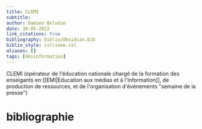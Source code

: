```yaml
---
title: CLEMI
subtitle:
author: Damien Belvèze
date: 30-05-2022
link_citations: true
bibliography: biblio/Obsidian.bib
biblio_style: csl\ieee.csl
aliases: []
tags: [désinformation]
---
```


CLEMI (opérateur de l'éducation nationale chargé de la formation des enseigants en [[EMI|Education aux médias et à l'Information]], de production de ressources, et de l'organisation d'événements "semaine de la presse")









# bibliographie

